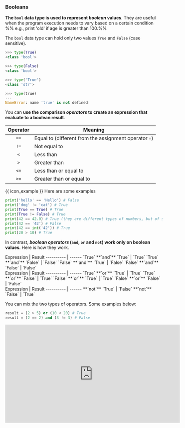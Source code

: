 ### Booleans

**The `bool` data type is used to represent <tooltip content="i.e. true/false values">_boolean_ values</tooltip>**. They are useful when the program execution needs to vary based on a certain condition %%&nbsp;e.g., print 'old' if age is greater than 100.%%

The `bool` data type can hold only two values `True` and `False` (case sensitive).
```python
>>> type(True)
<class 'bool'>

>>> type(False)
<class 'bool'>

>>> type('True')
<class 'str'>

>>> type(true)
...
NameError: name 'true' is not defined
```

You can **use the comparison _operators_ to create an expression that evaluate to a boolean result**.

Operator | Meaning
:------: | -------
`==` | Equal to (different from the assignment operator `=`)
`!=` | Not equal to
`<` | Less than
`>` | Greater than
`<=` | Less than or equal to
`>=` | Greater than or equal to

{{ icon_example }} Here are some examples

```python
print('hello' == 'Hello') # False
print('dog' != 'cat') # True
print(True == True) # True
print(True != False) # True
print(42 == 42.0) # True (they are different types of numbers, but of same value)
print(42 == '42') # False
print(42 == int('42')) # True
print(20 > 10) # True
```

In contrast, **_boolean operators_ (`and`, `or` and `not`) work only on boolean values**. Here is how they work.

<div class="container">
  <div class="row">
    <div class="col-sm">
<markdown>
Expression | Result
---------- | ------
`True` **`and`** `True` | `True`
`True` **`and`** `False` | `False`
`False` **`and`** `True` | `False`
`False` **`and`** `False` | `False`
</markdown>
    </div>
    <div class="col-sm">
<markdown>
Expression | Result
---------- | ------
`True` **`or`** `True` | `True`
`True` **`or`** `False` | `True`
`False` **`or`** `True` | `True`
`False` **`or`** `False` | `False`
</markdown>
    </div>
    <div class="col-sm">
<markdown>
Expression | Result
---------- | ------
**`not`** `True` | `False`
**`not`** `False` | `True`
</markdown>
    </div>
  </div>
</div>

You can mix the two types of operators. Some examples below:

```python
result = (2 > 5) or (10 < 20) # True
result = (2 == 2) and (3 != 3) # False
```

<panel type="seamless" header="%%{{ icon_video }} Booleans%%">

<iframe width="560" height="315" src="https://www.youtube.com/embed/4XA9CKJJbr4?rel=0&showinfo=0&start=65&version=3" frameborder="0" allowfullscreen></iframe>

</panel>
